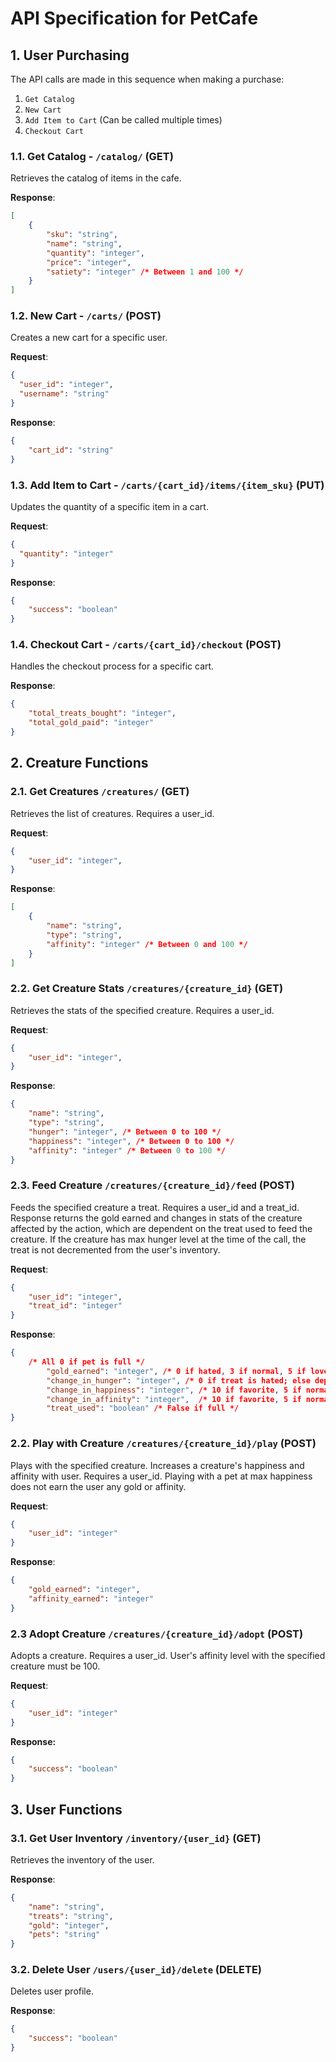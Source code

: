 # API Specification for PetCafe

## 1. User Purchasing

The API calls are made in this sequence when making a purchase:
1. `Get Catalog`
2. `New Cart`
3. `Add Item to Cart` (Can be called multiple times)
4. `Checkout Cart`

### 1.1. Get Catalog - `/catalog/` (GET)

Retrieves the catalog of items in the cafe.

**Response**:

```json
[
    {
        "sku": "string",
        "name": "string",
        "quantity": "integer",
        "price": "integer", 
        "satiety": "integer" /* Between 1 and 100 */
    }
]
```

### 1.2. New Cart - `/carts/` (POST)

Creates a new cart for a specific user.

**Request**:

```json
{
  "user_id": "integer",
  "username": "string"
}
```

**Response**:

```json
{
    "cart_id": "string" 
}
``` 

### 1.3. Add Item to Cart - `/carts/{cart_id}/items/{item_sku}` (PUT)

Updates the quantity of a specific item in a cart. 

**Request**:

```json
{
  "quantity": "integer"
}
```

**Response**:

```json
{
    "success": "boolean"
}
```

### 1.4. Checkout Cart - `/carts/{cart_id}/checkout` (POST)

Handles the checkout process for a specific cart.

**Response**:

```json
{
    "total_treats_bought": "integer",
    "total_gold_paid": "integer"
}
```

## 2. Creature Functions

### 2.1. Get Creatures `/creatures/` (GET)

Retrieves the list of creatures. Requires a user_id.

**Request**:

```json
{
    "user_id": "integer",
}
```

**Response**:

```json
[
    {
        "name": "string",
        "type": "string",
        "affinity": "integer" /* Between 0 and 100 */
    }
]
```

### 2.2. Get Creature Stats `/creatures/{creature_id}` (GET)

Retrieves the stats of the specified creature. Requires a user_id.

**Request**:

```json
{
    "user_id": "integer",
}
```

**Response**:

```json
{
    "name": "string",
    "type": "string",
    "hunger": "integer", /* Between 0 to 100 */
    "happiness": "integer", /* Between 0 to 100 */
    "affinity": "integer" /* Between 0 to 100 */
}
```

### 2.3. Feed Creature `/creatures/{creature_id}/feed` (POST)

Feeds the specified creature a treat. Requires a user_id and a treat_id. Response returns the gold earned and changes in stats of the creature affected by the action, which are dependent on the treat used to feed the creature. If the creature has max hunger level at the time of the call, the treat is not decremented from the user's inventory.

**Request**:

```json
{
    "user_id": "integer",
    "treat_id": "integer"
}
```

**Response**:
```json
{
    /* All 0 if pet is full */
        "gold_earned": "integer", /* 0 if hated, 3 if normal, 5 if loved */
        "change_in_hunger": "integer", /* 0 if treat is hated; else dependent on treat satiety */
        "change_in_happiness": "integer", /* 10 if favorite, 5 if normal, -5 if hated */
        "change_in_affinity": "integer",  /* 10 if favorite, 5 if normal, -5 if hated */
        "treat_used": "boolean" /* False if full */
}
```

### 2.2. Play with Creature `/creatures/{creature_id}/play` (POST)

Plays with the specified creature. Increases a creature's happiness and affinity with user. Requires a user_id. Playing with a pet at max happiness does not earn the user any gold or affinity.

**Request**:

```json
{
    "user_id": "integer"
}
```

**Response**:
```json
{
    "gold_earned": "integer",
    "affinity_earned": "integer"
}
```
### 2.3 Adopt Creature `/creatures/{creature_id}/adopt` (POST)

Adopts a creature. Requires a user_id. User's affinity level with the specified creature must be 100.

**Request**:

```json
{
    "user_id": "integer"
}
```

**Response:**

```json
{
    "success": "boolean"
}
```

## 3. User Functions

### 3.1. Get User Inventory `/inventory/{user_id}` (GET)

Retrieves the inventory of the user.

**Response**:

```json
{
    "name": "string",
    "treats": "string",
    "gold": "integer", 
    "pets": "string"
}
```


### 3.2. Delete User  `/users/{user_id}/delete` (DELETE)

Deletes user profile.

**Response**:

```json
{
    "success": "boolean"
}
```